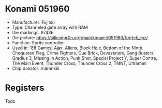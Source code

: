 # Konami 051960

 * Manufacturer: Fujitsu
 * Type: Channeled gate array with RAM
 * Die markings: 87436
 * Die picture: https://siliconpr0n.org/map/konami/051960/furrtek_mz/
 * Function: Sprite controller
 * Used in: '88 Games, Ajax, Aliens, Block Hole, Bottom of the Ninth, Chequered Flag, Crime Fighters, Cue Brick, Devastators, Gang Busters, Gradius 3, Missing in Action, Punk Shot, Special Project Y, Super Contra, The Main Event, Thunder Cross, Thunder Cross 2, TMNT, Ultraman
 * Chip donator: rndmnkiii
 
# Registers

Todo
